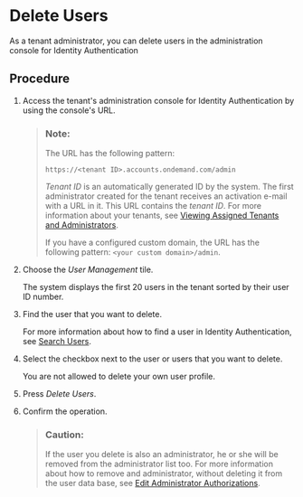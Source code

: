 <!-- loiobbfaf5f308084a769c32ace3908effd8 -->

# Delete Users

As a tenant administrator, you can delete users in the administration console for Identity Authentication



## Procedure

1.  Access the tenant's administration console for Identity Authentication by using the console's URL.

    > ### Note:  
    > The URL has the following pattern:
    > 
    > `https://<tenant ID>.accounts.ondemand.com/admin`
    > 
    > *Tenant ID* is an automatically generated ID by the system. The first administrator created for the tenant receives an activation e-mail with a URL in it. This URL contains the *tenant ID*. For more information about your tenants, see [Viewing Assigned Tenants and Administrators](../viewing-assigned-tenants-and-administrators-f56e6f2.md).
    > 
    > If you have a configured custom domain, the URL has the following pattern: `<your custom domain>/admin`.

2.  Choose the *User Management* tile.

    The system displays the first 20 users in the tenant sorted by their user ID number.

3.  Find the user that you want to delete.

    For more information about how to find a user in Identity Authentication, see [Search Users](search-users-06078a6.md).

4.  Select the checkbox next to the user or users that you want to delete.

    You are not allowed to delete your own user profile.

5.  Press *Delete Users*.

6.  Confirm the operation.

    > ### Caution:  
    > If the user you delete is also an administrator, he or she will be removed from the administrator list too. For more information about how to remove and administrator, without deleting it from the user data base, see [Edit Administrator Authorizations](edit-administrator-authorizations-86ee374.md).


